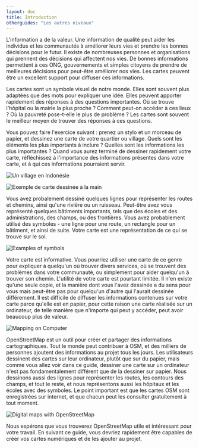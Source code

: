 ```yaml
---
layout: doc
title: Introduction
otherguides: "Les autres niveaux"
---
```


L'information a de la valeur. Une information de qualité peut aider les
individus et les communautés à améliorer leurs vies et prendre les bonnes
décisions pour le futur. Il existe de nombreuses personnes et organisations qui
prennent des décisions qui affectent nos vies. De bonnes informations permettent
à ces ONG, gouvernements et simples citoyens de prendre de meilleures décisions
pour peut-être améliorer nos vies. Les cartes peuvent être un excellent support
pour diffuser ces informations.

Les cartes sont un symbole visuel de notre monde. Elles sont souvent plus
adaptées que des mots pour expliquer une idée. Elles peuvent apporter rapidement
des réponses à des questions importantes. Où se trouve l'hôpital ou la mairie la
plus proche ? Comment peut-on accéder à ces lieux ? Où la pauvreté pose-t-elle
le plus de problème ? Les cartes sont souvent le meilleur moyen de trouver des
réponses à ces questions.

Vous pouvez faire l'exercice suivant : prenez un stylo et un morceau de papier,
et dessinez une carte de votre quartier ou village. Quels sont les éléments les
plus importants à inclure ? Quelles sont les informations les plus importantes ?
Quand vous aurez terminé de dessiner rapidement votre carte, réfléchissez à
l'importance des informations présentes dans votre carte, et à qui ces
informations pourraient servir.

![Un village en Indonésie](/images/village-in-indonesia.png)

![Exemple de carte dessinée à la main](/images/hand-drawn-map.png)

Vous avez probalement dessiné quelques lignes pour représenter les routes et
chemins, ainsi qu'une rivière ou un ruisseau. Peut-être avez vous représenté
quelques bâtiments importants, tels que des écoles et des administrations, des
champs, ou des frontières. Vous avez probablement utilisé des symboles - une
ligne pour une route, un rectangle pour un bâtiment, et ainsi de suite. Votre
carte est une représentation de ce qui se trouve sur le sol.

![Examples of symbols](/images/examples-of-symbols.png)

Votre carte est informative. Vous pourriez utiliser une carte de ce genre pour
expliquer à quelqu'un où trouver divers services, où se trouvent des problèmes
dans votre communauté, ou simplement pour aider quelqu'un à trouver son chemin.
L'utilité de votre carte est pourtant limitée. Il n'en existe qu'une seule
copie, et la manière dont vous l'avez dessinée a du sens pour vous mais
peut-être pas pour quelqu'un d'autre qui l'aurait dessinée différement. Il est
difficile de diffuser les informations contenues sur votre carte parce qu'elle
est en papier, pour cette raison une carte réalisée sur un ordinateur, de telle
manière que n'importe qui peut y accéder, peut avoir beaucoup plus de valeur.

![Mapping on Computer](/images/mapping-on-computer.png)

OpenStreetMap est un outil pour créer et partager des informations
cartographiques. Tout le monde peut contribuer à OSM, et des milliers de
personnes ajoutent des informations au projet tous les jours. Les utilisateurs
dessinent des cartes sur leur ordinateur, plutôt que sur du papier, mais comme
vous allez voir dans ce guide, dessiner une carte sur un ordinateur n'est pas
fondamentalement différent que de la dessiner sur papier. Nous dessinons aussi
des lignes pour représenter les routes, les contours des champs, et tout le
reste, et nous représentons aussi les hôpitaux et les écoles avec des symboles.
Le point important est que les cartes OSM sont enregistrées sur internet, et que
chacun peut les consulter gratuitement à tout moment.

![Digital maps with OpenStreetMap](/images/digital-maps-with-osm.png)

Nous espérons que vous trouverez OpenStreetMap utile et intéressant pour votre
travail. En suivant ce guide, vous devriez rapidement être capables de créer vos
cartes numériques et de les ajouter au projet.